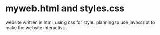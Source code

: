 # myweb.html and styles.css
website written in html, using css for style.
planning to use javascript to make the website interactive.

